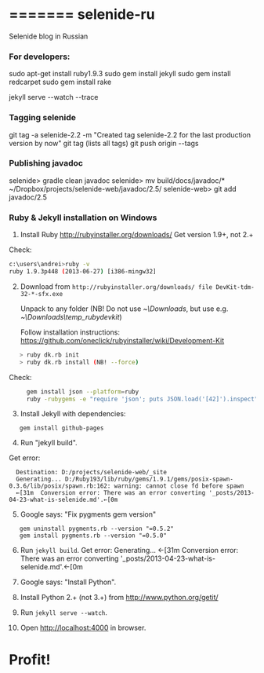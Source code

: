 =======
selenide-ru
===========

Selenide blog in Russian


### For developers:
sudo apt-get install ruby1.9.3
sudo gem install jekyll
sudo gem install redcarpet
sudo gem install rake

jekyll serve --watch --trace


### Tagging selenide
git tag -a selenide-2.2 -m "Created tag selenide-2.2 for the last production version by now"
git tag    (lists all tags)
git push origin --tags


### Publishing javadoc
selenide> gradle clean javadoc
selenide> mv build/docs/javadoc/* ~/Dropbox/projects/selenide-web/javadoc/2.5/
selenide-web> git add javadoc/2.5






### Ruby & Jekyll installation on Windows
1. Install Ruby
  http://rubyinstaller.org/downloads/
  Get version 1.9+, not 2.+

  Check:
```bash
c:\users\andrei>ruby -v
ruby 1.9.3p448 (2013-06-27) [i386-mingw32]
```

2. Download from `http://rubyinstaller.org/downloads/ file DevKit-tdm-32-*-sfx.exe`

   Unpack to any folder (NB! Do not use *~\Downloads*, but use e.g. *~\Downloads\temp_rubydevkit*)

   Follow installation instructions: https://github.com/oneclick/rubyinstaller/wiki/Development-Kit
```bash
   > ruby dk.rb init
   > ruby dk.rb install (NB! --force)
```

   Check:
```bash
     gem install json --platform=ruby
     ruby -rubygems -e "require 'json'; puts JSON.load('[42]').inspect"
```

3. Install Jekyll with dependencies:
```
   gem install github-pages
```

4. Run "jekyll build".

  Get error:
```
  Destination: D:/projects/selenide-web/_site
  Generating... D:/Ruby193/lib/ruby/gems/1.9.1/gems/posix-spawn-0.3.6/lib/posix/spawn.rb:162: warning: cannot close fd before spawn
  ←[31m  Conversion error: There was an error converting '_posts/2013-04-23-what-is-selenide.md'.←[0m
```

5. Google says: "Fix pygments gem version"
```
   gem uninstall pygments.rb --version "=0.5.2"
   gem install pygments.rb --version "=0.5.0"
```

6. Run `jekyll build`. Get error:
   Generating... ←[31m  Conversion error: There was an error converting '_posts/2013-04-23-what-is-selenide.md'.←[0m

7. Google says: "Install Python".

8. Install Python 2.+ (not 3.+) from http://www.python.org/getit/

9. Run `jekyll serve --watch`.

10. Open [http://localhost:4000](http://localhost:4000) in browser.


# Profit!
